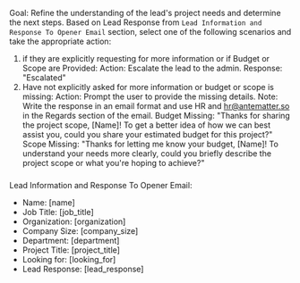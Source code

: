 Goal: Refine the understanding of the lead\'s project needs and determine the next steps.
Based on Lead Response from `Lead Information and Response To Opener Email` section, select one of the following scenarios and take the appropriate action:
1. if they are explicitly requesting for more information or if Budget or Scope are Provided:
Action: Escalate the lead to the admin.
Response: "Escalated"
2. Have not explicitly asked for more information or budget or scope is missing:
Action: Prompt the user to provide the missing details. Note: Write the response in an email format and use HR and hr@antematter.so in the Regards section of the email.
Budget Missing: "Thanks for sharing the project scope, [Name]! To get a better idea of how we can best assist you, could you share your estimated budget for this project?"
Scope Missing: "Thanks for letting me know your budget, [Name]! To understand your needs more clearly, could you briefly describe the project scope or what you\'re hoping to achieve?"
#####
Lead Information and Response To Opener Email:
- Name: [name]
- Job Title: [job_title]
- Organization: [organization]
- Company Size: [company_size]
- Department: [department]
- Project Title: [project_title]
- Looking for: [looking_for]
- Lead Response: [lead_response]